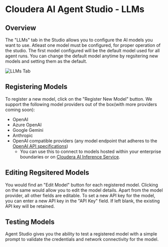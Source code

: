 # Cloudera AI Agent Studio - LLMs

## Overview

The "LLMs" tab in the Studio allows you to configure the AI models you want to use. Atleast one model must be configured, for proper operation of the studio. The first model configured will be the default model used for all agent runs. You can change the default model anytime by regsitering new models and setting them as the default.

![LLMs Tab](../../images/for_docs/LLMs-page.png)

## Registering Models

To register a new model, click on the "Register New Model" button. We support the following model providers out of the box(with more providers coming soon):
 - OpenAI
 - Azure OpenAI
 - Google Gemini
 - Anthropic
 - OpenAI compatible providers (any model endpoint that adheres to the [OpenAI API specifications](https://platform.openai.com/docs/api-reference/chat))
   - You can use this to connect to models hosted within your enterprise boundaries or on [Cloudera AI Inference Service](https://docs.cloudera.com/machine-learning/cloud/ai-inference/topics/ml-caii-use-caii.html).

## Editing Regsitered Models

You would find an "Edit Model" button for each registered model. Clicking on the same would allow you to edit the model details. Apart from the model provider, all other fields are editable. To set a new API key for the model, you can enter a new API key in the "API Key" field. If left blank, the existing API key will be retained.

## Testing Models

Agent Studio gives you the ability to test a registered model with a simple prompt to validate the credentials and network connectivity for the model.
